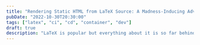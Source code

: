 ```yaml
---
title: "Rendering Static HTML from LaTeX Source: A Madness-Inducing Adventure"
pubDate: "2022-10-30T20:30:00"
tags: ["latex", "ci", "cd", "container", "dev"]
draft: true
description: "LaTeX is popular but everything about it is so far behind."
---
```

